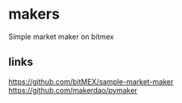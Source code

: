 # makers

Simple market maker on bitmex



## links

https://github.com/bitMEX/sample-market-maker
https://github.com/makerdao/pymaker

